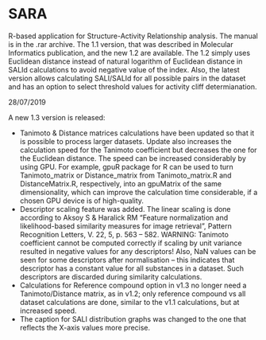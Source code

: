 # SARA
 R-based application for Structure-Activity Relationship analysis. The manual is in the .rar archive. The 1.1 version, that was described in Molecular Informatics publication, and the new 1.2 are available. The 1.2  simply uses Euclidean distance instead of natural logarithm of Euclidean distance in SALId calculations to avoid  negative value of the index. Also, the latest version allows calculating SALI/SALId for all possible pairs in the dataset and has an option to select threshold values for activity cliff determianation. 
 
28/07/2019
 
 A new 1.3 version is released:
-	Tanimoto & Distance matrices calculations have been updated so that it is possible to process larger datasets. Update also increases the calculation speed for the Tanimoto coefficient but decreases the one for the Euclidean distance. The speed can be increased considerably by using GPU. For example, gpuR package for R can be used to turn Tanimoto_matrix or Distance_matrix from Tanimoto_matrix.R and DistanceMatrix.R, respectively, into an gpuMatrix of the same dimensionality, which can improve the calculation time considerable, if a chosen GPU device is of high-quality.
-	Descriptor scaling feature was added. The linear scaling is done according to Aksoy S & Haralick RM “Feature normalization and likelihood-based similarity measures for image retrieval”, Pattern Recognition Letters, V. 22, 5, p. 563 – 582. WARNING: Tanimoto coefficient cannot be computed correctly if scaling by unit variance resulted in negative values for any descriptors! Also, NaN values can be seen for some descriptors after normalisation – this indicates that descriptor has a constant value for all substances in a dataset. Such descriptors are discarded during similarity calculations.
-	Calculations for Reference compound option in v1.3 no longer need a Tanimoto/Distance matrix, as in v1.2; only reference compound vs all dataset calculations are done, similar to the v1.1 calculations, but at increased speed.
-	The caption for SALI distribution graphs was changed to the one that reflects the X-axis values more precise.
